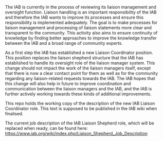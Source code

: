 The IAB is currently in the process of reviewing its liaison management and oversight function. Liaison handling is an important responsibility of the IAB and therefore the IAB wants to improve its processes and ensure this responsibility is implemented adequately. The goal is to make processes for liaison management and processing of liaison statements more clear and transparent to the community. This activity also aims to ensure continuity of knowledge by finding better approaches to improve the knowledge transfer between the IAB and a broad range of community experts.

As a first step the IAB has established a new Liaison Coordinator position. This position replaces the liaison shepherd structure that the IAB has established to handle its oversight role of the liaison manager system. This change should not impact the work of the liaison managers itself, except that there is now a clear contact point for them as well as for the community regarding any liaison-related requests towards the IAB. The IAB hopes that this change will also help in future to improve coordination and communication between the liaison managers and the IAB, and the IAB is further actively working towards these kinds of additional improvements. 

This repo holds the working copy of the description of the new IAB Liaison Coordinator role. This text is supposed to be published in the IAB wiki when finalised. 

The current job description of the IAB Liaison Shepherd role, which will be replaced when ready, can be found here: https://www.iab.org/wiki/index.php/Liaison_Shepherd_Job_Description
